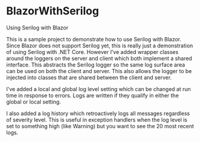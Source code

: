 # BlazorWithSerilog
Using Serilog with Blazor

This is a sample project to demonstrate how to use Serilog with Blazor.  Since Blazor does not support Serilog yet, this is really just a demonstration of using Serilog with .NET Core.  However I've added wrapper classes around the loggers on the server and client which both implement a shared interface.  This abstracts the Serilog logger so the same log surface area can be used on both the client and server.  This also allows the logger to be injected into classes that are shared between the client and server.

I've added a local and global log level setting which can be changed at run time in response to errors.  Logs are written if they qualify in either the global or local setting.

I also added a log history which retroactively logs all messages regardless of severity level.  This is useful in exception handlers when the log level is set to something high (like Warning) but you want to see the 20 most recent logs.

